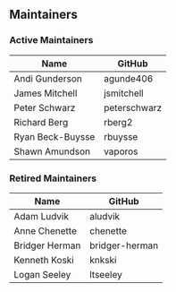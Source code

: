 ## Maintainers

### Active Maintainers
| Name | GitHub |
| --- | --- |
| Andi Gunderson | agunde406 |
| James Mitchell | jsmitchell |
| Peter Schwarz | peterschwarz |
| Richard Berg | rberg2 |
| Ryan Beck-Buysse | rbuysse |
| Shawn Amundson | vaporos |

### Retired Maintainers
| Name | GitHub |
| --- | --- |
| Adam Ludvik | aludvik |
| Anne Chenette | chenette |
| Bridger Herman | bridger-herman |
| Kenneth Koski | knkski |
| Logan Seeley   | ltseeley |
